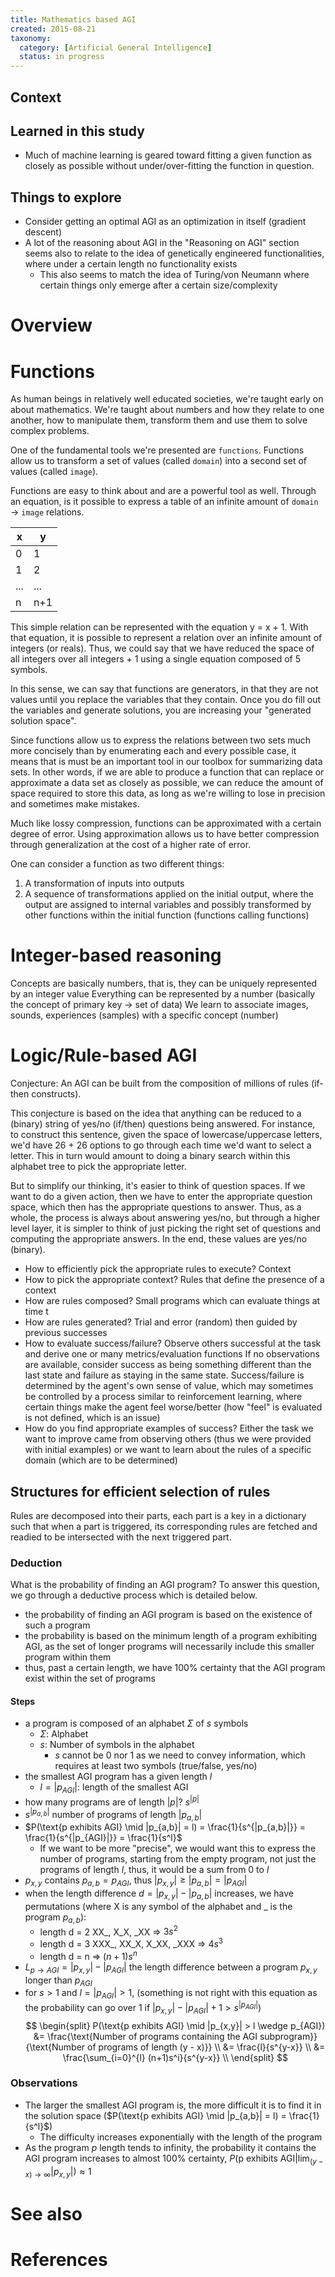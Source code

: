 ```yaml
---
title: Mathematics based AGI
created: 2015-08-21
taxonomy:
  category: [Artificial General Intelligence]
  status: in progress
---
```


## Context

## Learned in this study
* Much of machine learning is geared toward fitting a given function as closely as possible without under/over-fitting the function in question.

## Things to explore
* Consider getting an optimal AGI as an optimization in itself (gradient descent)
* A lot of the reasoning about AGI in the "Reasoning on AGI" section seems also to relate to the idea of genetically engineered functionalities, where under a certain length no functionality exists
	* This also seems to match the idea of Turing/von Neumann where certain things only emerge after a certain size/complexity

# Overview

# Functions
As human beings in relatively well educated societies, we're taught early on about mathematics. We're taught about numbers and how they relate to one another, how to manipulate them, transform them and use them to solve complex problems.

One of the fundamental tools we're presented are `functions`. Functions allow us to transform a set of values (called `domain`) into a second set of values (called `image`).

Functions are easy to think about and are a powerful tool as well. Through an equation, is it possible to express a table of an infinite amount of `domain` $\rightarrow$ `image` relations.

| x | y |
|---|---|
| 0 | 1 |
| 1 | 2 |
| ... | ... |
| n | n+1 |

This simple relation can be represented with the equation y = x + 1. With that equation, it is possible to represent a relation over an infinite amount of integers (or reals). Thus, we could say that we have reduced the space of all integers over all integers + 1 using a single equation composed of 5 symbols.

In this sense, we can say that functions are generators, in that they are not values until you replace the variables that they contain. Once you do fill out the variables and generate solutions, you are increasing your "generated solution space".

Since functions allow us to express the relations between two sets much more concisely than by enumerating each and every possible case, it means that is must be an important tool in our toolbox for summarizing data sets. In other words, if we are able to produce a function that can replace or approximate a data set as closely as possible, we can reduce the amount of space required to store this data, as long as we're willing to lose in precision and sometimes make mistakes.

Much like lossy compression, functions can be approximated with a certain degree of error. Using approximation allows us to have better compression through generalization at the cost of a higher rate of error.

One can consider a function as two different things:

1. A transformation of inputs into outputs
2. A sequence of transformations applied on the initial output, where the output are assigned to internal variables and possibly transformed by other functions within the initial function (functions calling functions)

# Integer-based reasoning
Concepts are basically numbers, that is, they can be uniquely represented by an integer value
Everything can be represented by a number (basically the concept of primary key $\rightarrow$ set of data)
We learn to associate images, sounds, experiences (samples) with a specific concept (number)

# Logic/Rule-based AGI
Conjecture: An AGI can be built from the composition of millions of rules (if-then constructs).

This conjecture is based on the idea that anything can be reduced to a (binary) string of yes/no (if/then) questions being answered. For instance, to construct this sentence, given the space of lowercase/uppercase letters, we'd have 26 + 26 options to go through each time we'd want to select a letter. This in turn would amount to doing a binary search within this alphabet tree to pick the appropriate letter.

But to simplify our thinking, it's easier to think of question spaces. If we want to do a given action, then we have to enter the appropriate question space, which then has the appropriate questions to answer. Thus, as a whole, the process is always about answering yes/no, but through a higher level layer, it is simpler to think of just picking the right set of questions and computing the appropriate answers. In the end, these values are yes/no (binary). <!-- This needs more work as it's unclear -->

* How to efficiently pick the appropriate rules to execute?
Context
* How to pick the appropriate context?
Rules that define the presence of a context
* How are rules composed?
Small programs which can evaluate things at time t
* How are rules generated?
Trial and error (random) then guided by previous successes
* How to evaluate success/failure?
Observe others successful at the task and derive one or many metrics/evaluation functions
If no observations are available, consider success as being something different than the last state and failure as staying in the same state. Success/failure is determined by the agent's own sense of value, which may sometimes be controlled by a process similar to reinforcement learning, where certain things make the agent feel worse/better (how "feel" is evaluated is not defined, which is an issue)
* How do you find appropriate examples of success?
Either the task we want to improve came from observing others (thus we were provided with initial examples) or we want to learn about the rules of a specific domain (which are to be determined)

## Structures for efficient selection of rules
Rules are decomposed into their parts, each part is a key in a dictionary such that when a part is triggered, its corresponding rules are fetched and readied to be intersected with the next triggered part.

### Deduction
What is the probability of finding an AGI program? To answer this question, we go through a deductive process which is detailed below.

* the probability of finding an AGI program is based on the existence of such a program
* the probability is based on the minimum length of a program exhibiting AGI, as the set of longer programs will necessarily include this smaller program within them
* thus, past a certain length, we have 100% certainty that the AGI program exist within the set of programs

#### Steps
* a program is composed of an alphabet $\Sigma$ of $s$ symbols
	* $\Sigma$: Alphabet
	* $s$: Number of symbols in the alphabet
		* $s$ cannot be 0 nor 1 as we need to convey information, which requires at least two symbols (true/false, yes/no)
* the smallest AGI program has a given length $l$
	* $l = |p_{AGI}|$: length of the smallest AGI
* how many programs are of length $|p|$? $s^{|p|}$
* $s^{|p_{a,b}|}$ number of programs of length $|p_{a,b}|$
* $P(\text{p exhibits AGI} \mid |p_{a,b}| = l) = \frac{1}{s^{|p_{a,b}|}} = \frac{1}{s^{|p_{AGI}|}} =  \frac{1}{s^l}$
	* If we want to be more "precise", we would want this to express the number of programs, starting from the empty program, not just the programs of length $l$, thus, it would be a sum from 0 to $l$
* $p_{x,y}$ contains $p_{a,b} = p_{AGI}$, thus $|p_{x,y}| \ge |p_{a,b}| = |p_{AGI}|$
* when the length difference $d = |p_{x,y}| - |p_{a,b}|$ increases, we have permutations (where X is any symbol of the alphabet and \_ is the program $p_{a,b}$):
	* length d = 2 XX_, X_X, _XX => $3s^2$
	* length d = 3 XXX_, XX_X, X_XX, _XXX => $4s^3$
	* length d = n => $(n+1)s^n$
* $L_{p \to AGI} = |p_{x,y}| - |p_{AGI}|$ the length difference between a program $p_{x,y}$ longer than $p_{AGI}$
* for $s > 1$ and $l = |p_{AGI}| > 1$, (something is not right with this equation as the probability can go over 1 if $|p_{x,y}| - |p_{AGI}| + 1 >s^{|p_{AGI}|}$)
<tbc></tbc>
$$
\begin{split}
P(\text{p exhibits AGI} \mid |p_{x,y}| > l \wedge p_{AGI}) &= \frac{\text{Number of programs containing the AGI subprogram}}{\text{Number of programs of length (y - x)}} \\
&= \frac{l}{s^{y-x}} \\
&= \frac{\sum_{i=0}^{l} (n+1)s^i}{s^{y-x}} \\
\end{split}
$$

### Observations
* The larger the smallest AGI program is, the more difficult it is to find it in the solution space ($P(\text{p exhibits AGI} \mid |p_{a,b}| = l) = \frac{1}{s^l}$)
	* The difficulty increases exponentially with the length of the program
* As the program $p$ length tends to infinity, the probability it contains the AGI program increases to almost 100% certainty, $P(\text{p exhibits AGI}|\lim_{(y-x) \rightarrow \infty}|p_{x,y}|) \approx 1$

# See also

# References

